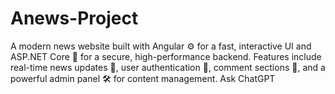 # Anews-Project
A modern news website built with Angular ⚙️ for a fast, interactive UI and ASP.NET Core 🔐 for a secure, high-performance backend. Features include real-time news updates 📰, user authentication 👤, comment sections 💬, and a powerful admin panel 🛠️ for content management.          Ask ChatGPT
